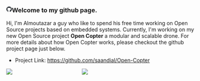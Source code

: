 ### <img align="left" src="img/github-mark.png" width="3%"> Welcome to my github page. 
  
Hi, I'm Almoutazar a guy who like to spend his free time working on Open Source projects based on embedded systems. Currently, I'm working on my new Open Source project <b>Open Copter</b> a modular and scalable drone. For more details about how Open Copter works, please checkout the github project page just below.<br>
- Project Link: <a href="https://github.com/saandial/Open-Copter" target="_blank">https://github.com/saandial/Open-Copter</a><br/>

<img align="left" src="https://github.com/saandial/Open-Copter/blob/main/src/images/opencopter.png" width="40%">
<img align="left" src="https://github.com/saandial/Open-Copter/blob/main/src/images/remote.png" width="40%">
